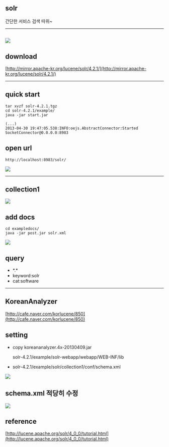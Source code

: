 ## solr

간단한 서비스 검색 따위~


***


## 

![](http://softspot.github.io/study/doc/solr/01.png)

## download

[http://mirror.apache-kr.org/lucene/solr/4.2.1/](http://mirror.apache-kr.org/lucene/solr/4.2.1/)


***


## quick start

    tar xvzf solr-4.2.1.tgz
    cd solr-4.2.1/example/
    java -jar start.jar

    (...)
    2013-04-30 19:47:05.538:INFO:oejs.AbstractConnector:Started SocketConnector@0.0.0.0:8983

## open url

    http://localhost:8983/solr/

![](http://softspot.github.io/study/doc/solr/02.png)


***

## collection1

![](http://softspot.github.io/study/doc/solr/03.png)


## add docs

    cd exampledocs/
    java -jar post.jar solr.xml

![](http://softspot.github.io/study/doc/solr/04.png)


## query

- \*.*
- keyword:solr
- cat:software


***


## KoreanAnalyzer

[http://cafe.naver.com/korlucene/850](http://cafe.naver.com/korlucene/850)


## setting

* copy koreananalyzer.4x-20130409.jar


    solr-4.2.1/example/solr-webapp/webapp/WEB-INF/lib

    
* solr-4.2.1/example/solr/collection1/conf/schema.xml

![](http://softspot.github.io/study/doc/solr/05.png)


## schema.xml 적당히 수정


![](http://softspot.github.io/study/doc/solr/06.png)


## reference

[http://lucene.apache.org/solr/4_0_0/tutorial.html](http://lucene.apache.org/solr/4_0_0/tutorial.html)
